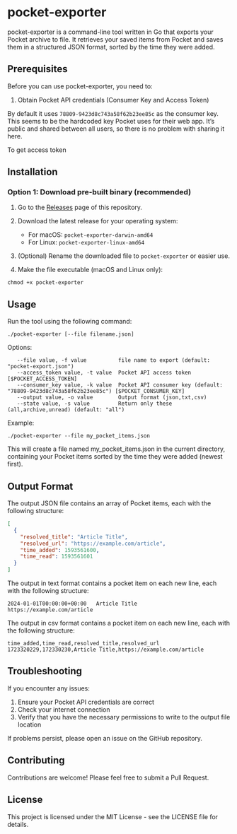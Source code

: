 # pocket-exporter

pocket-exporter is a command-line tool written in Go that exports your Pocket archive to file. It retrieves your saved items from Pocket and saves them in a structured JSON format, sorted by the time they were added.

## Prerequisites

Before you can use pocket-exporter, you need to:

1. Obtain Pocket API credentials (Consumer Key and Access Token)

By default it uses `78809-9423d8c743a58f62b23ee85c` as the consumer key.
This seems to be the hardcoded key Pocket uses for their web app. It’s public and shared between all users, so there is no problem with sharing it here.

To get access token

## Installation

### Option 1: Download pre-built binary (recommended)

1. Go to the [Releases](https://github.com/crhuber/pocket-exporter/releases) page of this repository.
2. Download the latest release for your operating system:

   - For macOS: `pocket-exporter-darwin-amd64`
   - For Linux: `pocket-exporter-linux-amd64`

3. (Optional) Rename the downloaded file to `pocket-exporter` or easier use.
4. Make the file executable (macOS and Linux only):

`chmod +x pocket-exporter`


## Usage
Run the tool using the following command:

`./pocket-exporter [--file filename.json]`

Options:

```
   --file value, -f value          file name to export (default: "pocket-export.json")
   --access_token value, -t value  Pocket API access token [$POCKET_ACCESS_TOKEN]
   --consumer_key value, -k value  Pocket API consumer key (default: "78809-9423d8c743a58f62b23ee85c") [$POCKET_CONSUMER_KEY]
   --output value, -o value        Output format (json,txt,csv)
   --state value, -s value         Return only these (all,archive,unread) (default: "all")
```

Example:

`./pocket-exporter --file my_pocket_items.json`

This will create a file named my_pocket_items.json in the current directory, containing your Pocket items sorted by the time they were added (newest first).

## Output Format
The output JSON file contains an array of Pocket items, each with the following structure:

```json
[
  {
    "resolved_title": "Article Title",
    "resolved_url": "https://example.com/article",
    "time_added": 1593561600,
    "time_read": 1593561601
  }
]
```

The output in text format contains a pocket item on each new line, each with the following structure:

```
2024-01-01T00:00:00+00:00	Article Title	https://example.com/article
```

The output in csv format contains a pocket item on each new line, each with the following structure:
```
time_added,time_read,resolved_title,resolved_url
1723320229,172330230,Article Title,https://example.com/article
```

## Troubleshooting
If you encounter any issues:

1. Ensure your Pocket API credentials are correct
2. Check your internet connection
3. Verify that you have the necessary permissions to write to the output file location

If problems persist, please open an issue on the GitHub repository.

## Contributing
Contributions are welcome! Please feel free to submit a Pull Request.

## License
This project is licensed under the MIT License - see the LICENSE file for details.
